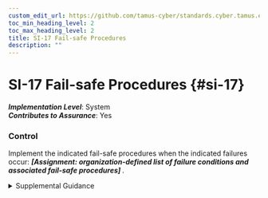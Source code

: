 ```yaml
---
custom_edit_url: https://github.com/tamus-cyber/standards.cyber.tamus.edu/tree/main/static/content/tamus.edu/TAMUS_profile.xml
toc_min_heading_level: 2
toc_max_heading_level: 2
title: SI-17 Fail-safe Procedures
description: ""
---
```


# SI-17 Fail-safe Procedures {#si-17}

_**Implementation Level**_: System\
_**Contributes to Assurance**_: Yes

### Control

Implement the indicated fail-safe procedures when the indicated failures occur: <strong> <em>[Assignment: organization-defined list of failure conditions and associated fail-safe procedures]</em> </strong>.

<details>
  <summary>Supplemental Guidance</summary>

Failure conditions include the loss of communications among critical system components or between system components and operational facilities. Fail-safe procedures include alerting operator personnel and providing specific instructions on subsequent steps to take. Subsequent steps may include doing nothing, reestablishing system settings, shutting down processes, restarting the system, or contacting designated organizational personnel.

</details>

